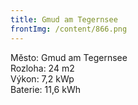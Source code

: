 ```yaml
---
title: Gmud am Tegernsee
frontImg: /content/866.png
---
```

<!--StartFragment-->

Město: Gmud am Tegernsee\
Rozloha: 24 m2\
Výkon: 7,2 kWp\
Baterie: 11,6 kWh

<!--EndFragment-->